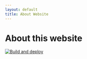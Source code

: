 ```yaml
---
layout: default
title: About Website
---
```


# About this website

[![Build and deploy](https://github.com/TontonLuston/luston.neocities.org/actions/workflows/build-and-deploy.yml/badge.svg)](https://github.com/TontonLuston/luston.neocities.org/actions/workflows/build-and-deploy.yml)
